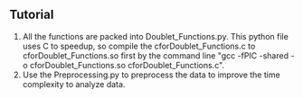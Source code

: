 ## Tutorial
1. All the functions are packed into Doublet_Functions.py. This python file uses C to speedup, so compile the cforDoublet_Functions.c to cforDoublet_Functions.so first by the command line "gcc -fPIC -shared -o cforDoublet_Functions.so cforDoublet_Functions.c".
2. Use the Preprocessing.py to preprocess the data to improve the time complexity to analyze data.